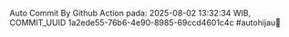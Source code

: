 Auto Commit By Github Action pada: 2025-08-02 13:32:34 WIB, COMMIT_UUID 1a2ede55-76b6-4e90-8985-69ccd4601c4c #autohijau🗿
